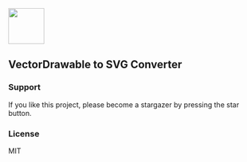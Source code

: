 <img width=72 height=72 src="https://ik.imagekit.io/os33grffu/svg.JPG?updatedAt=1724781654596">

## VectorDrawable to SVG Converter



### Support

If you like this project, please become a stargazer by pressing the star button.

### License

MIT
